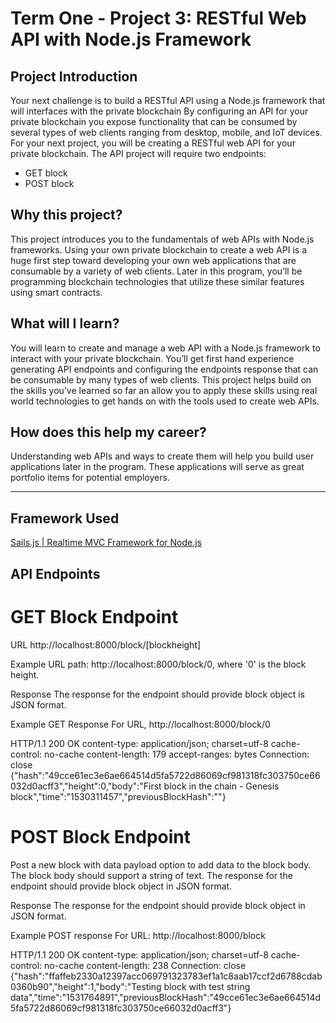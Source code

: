 # Term One -  Project 3: RESTful Web API with Node.js Framework

## Project Introduction
Your next challenge is to build a RESTful API using a Node.js framework that will interfaces with the private blockchain By configuring an API for your private blockchain you expose functionality that can be consumed by several types of web clients ranging from desktop, mobile, and IoT devices. For your next project, you will be creating a RESTful web API for your private blockchain. The API project will require two endpoints:

* GET block
* POST block

## Why this project?
This project introduces you to the fundamentals of web APIs with Node.js frameworks. Using your own private blockchain to create a web API is a huge first step toward developing your own web applications that are consumable by a variety of web clients. Later in this program, you’ll be programming blockchain technologies that utilize these similar features using smart contracts.

## What will I learn?
You will learn to create and manage a web API with a Node.js framework to interact with your private blockchain. You’ll get first hand experience generating API endpoints and configuring the endpoints response that can be consumable by many types of web clients. This project helps build on the skills you’ve learned so far an allow you to apply these skills using real world technologies to get hands on with the tools used to create web APIs.

## How does this help my career?
Understanding web APIs and ways to create them will help you build user applications later in the program. These applications will serve as great portfolio items for potential employers.

---
## Framework Used

[Sails.js | Realtime MVC Framework for Node.js](https://sailsjs.com/)

## API Endpoints

# GET Block Endpoint

URL
http://localhost:8000/block/[blockheight]

Example URL path:
http://localhost:8000/block/0, where '0' is the block height.

Response
The response for the endpoint should provide block object is JSON format.

Example GET Response
For URL, http://localhost:8000/block/0

HTTP/1.1 200 OK
content-type: application/json; charset=utf-8
cache-control: no-cache
content-length: 179
accept-ranges: bytes
Connection: close          
{"hash":"49cce61ec3e6ae664514d5fa5722d86069cf981318fc303750ce66032d0acff3","height":0,"body":"First block in the chain - Genesis block","time":"1530311457","previousBlockHash":""}

# POST Block Endpoint

Post a new block with data payload option to add data to the block body. The block body should support a string of text. The response for the endpoint should provide block object in JSON format.

Response
The response for the endpoint should provide block object in JSON format.

Example POST response
For URL: http://localhost:8000/block

HTTP/1.1 200 OK
content-type: application/json; charset=utf-8
cache-control: no-cache
content-length: 238
Connection: close
{"hash":"ffaffeb2330a12397acc069791323783ef1a1c8aab17ccf2d6788cdab0360b90","height":1,"body":"Testing block with test string data","time":"1531764891","previousBlockHash":"49cce61ec3e6ae664514d5fa5722d86069cf981318fc303750ce66032d0acff3"}

